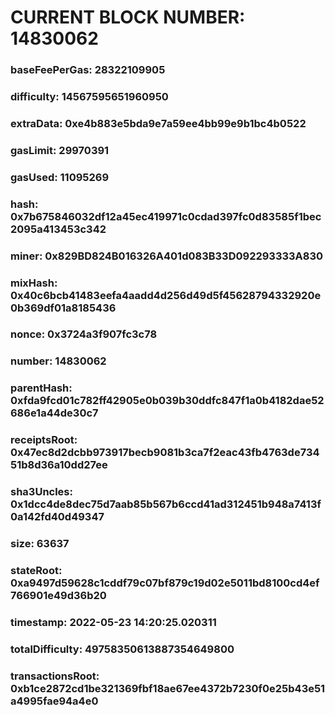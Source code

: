 # CURRENT BLOCK NUMBER: 14830062

### baseFeePerGas: 28322109905
### difficulty: 14567595651960950
### extraData: 0xe4b883e5bda9e7a59ee4bb99e9b1bc4b0522
### gasLimit: 29970391
### gasUsed: 11095269
### hash: 0x7b675846032df12a45ec419971c0cdad397fc0d83585f1bec2095a413453c342
### miner: 0x829BD824B016326A401d083B33D092293333A830
### mixHash: 0x40c6bcb41483eefa4aadd4d256d49d5f45628794332920e0b369df01a8185436
### nonce: 0x3724a3f907fc3c78
### number: 14830062
### parentHash: 0xfda9fcd01c782ff42905e0b039b30ddfc847f1a0b4182dae52686e1a44de30c7
### receiptsRoot: 0x47ec8d2dcbb973917becb9081b3ca7f2eac43fb4763de73451b8d36a10dd27ee
### sha3Uncles: 0x1dcc4de8dec75d7aab85b567b6ccd41ad312451b948a7413f0a142fd40d49347
### size: 63637
### stateRoot: 0xa9497d59628c1cddf79c07bf879c19d02e5011bd8100cd4ef766901e49d36b20
### timestamp: 2022-05-23 14:20:25.020311
### totalDifficulty: 49758350613887354649800
### transactionsRoot: 0xb1ce2872cd1be321369fbf18ae67ee4372b7230f0e25b43e51a4995fae94a4e0
